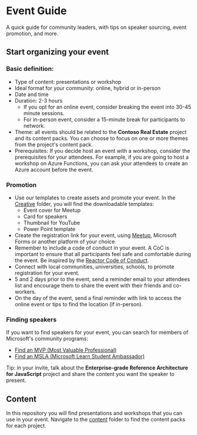 # Event Guide

A quick guide for community leaders, with tips on speaker sourcing, event promotion, and more.

## Start organizing your event

### Basic definition:
- Type of content: presentations or workshop
- Ideal format for your community: online, hybrid or in-person
- Date and time
- Duration: 2-3 hours
     - If you opt for an online event, consider breaking the event into 30-45 minute sessions.
     - For in-person event, consider a 15-minute break for participants to network.
- Theme: all events should be related to the **Contoso Real Estate** project and its content packs. You can choose to focus on one or more themes from the project's content pack.
- Prerequisites: If you decide host an event with a workshop, consider the prerequisites for your attendees. For example, if you are going to host a workshop on Azure Functions, you can ask your attendees to create an Azure account before the event.

### Promotion
- Use our templates to create assets and promote your event. In the [Creative](/Creative) folder, you will find the downloadable templates:
     - Event cover for Meetup
     - Card for speakers
     - Thumbnail for YouTube
     - Power Point template
- Create the registration link for your event, using [Meetup](https://www.meetup.com/pt-BR/), Microsoft Forms or another platform of your choice.
- Remember to include a code of conduct in your event. A CoC is important to ensure that all participants feel safe and comfortable during the event. Be inspired by the [Reactor Code of Conduct](https://developer.microsoft.com/en-us/reactor/CodeOfConduct/).
- Connect with local communities, universities, schools, to promote registration for your event.
- 5 and 2 days prior to the event, send a reminder email to your attendees list and encourage them to share the event with their friends and co-workers.
- On the day of the event, send a final reminder with link to access the online event or tips to find the location (if in-person).

### Finding speakers
If you want to find speakers for your event, you can search for members of Microsoft's community programs:

- [Find an MVP (Most Valuable Professional)](https://mvp.microsoft.com/pt-br/MvpSearch)
- [Find an MSLA (Microsoft Learn Student Ambassador)](https://studentambassadors.microsoft.com/pt-BR/search?target=Profile)

Tip: in your invite, talk about the **Enterprise-grade Reference Architecture for JavaScript** project and share the content you want the speaker to present.

## Content
In this repository you will find presentations and workshops that you can use in your event. Navigate to the [content](/content) folder to find the content packs for each project.